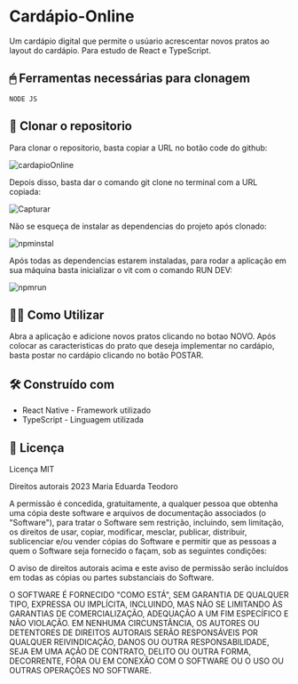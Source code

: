 # Cardápio-Online

Um cardápio digital que permite o usúario acrescentar novos pratos ao layout do cardápio. Para estudo de React e TypeScript.

## 🖱 Ferramentas necessárias para clonagem

```
NODE JS 
```

## 🚀 Clonar o repositorio

Para clonar o repositorio, basta copiar a URL no botão code do github: 

![cardapioOnline](https://github.com/maria18-ai/cardapio-online/assets/131560480/2589e87f-2047-4336-a9b9-82fd3f76bcfc)


Depois disso, basta dar o comando git clone no terminal com a URL copiada: 

![Capturar](https://github.com/maria18-ai/cardapio-online/assets/131560480/7e0775a8-1c10-4cf9-924e-27d6a752d68d)

Não se esqueça de instalar as dependencias do projeto após clonado: 

![npminstal](https://github.com/maria18-ai/cardapio-online/assets/131560480/dbc118fd-ae7d-4380-be40-fd55588f78bb)


Após todas as dependencias estarem instaladas, para rodar a aplicação em sua máquina basta inicializar o vit com o comando RUN DEV: 

![npmrun](https://github.com/maria18-ai/cardapio-online/assets/131560480/6a7b4c38-8afc-44d2-8cef-cbbc2cad598b)


## 👩‍💻 Como Utilizar

Abra a aplicação e adicione novos pratos clicando no botao NOVO.
Após colocar as caracteristicas do prato que deseja implementar no cardápio, basta postar no cardápio clicando no botão POSTAR.


## 🛠️ Construído com

* React Native - Framework utilizado
* TypeScript - Linguagem utilizada

## 📄 Licença

Licença MIT

Direitos autorais 2023 Maria Eduarda Teodoro 

A permissão é concedida, gratuitamente, a qualquer pessoa que obtenha uma cópia deste software e arquivos de documentação associados (o "Software"), para tratar o Software sem restrição, incluindo, sem limitação, os direitos de usar, copiar, modificar, mesclar, publicar, distribuir, sublicenciar e/ou vender cópias do Software e permitir que as pessoas a quem o Software seja fornecido o façam, sob as seguintes condições:

O aviso de direitos autorais acima e este aviso de permissão serão incluídos em todas as cópias ou partes substanciais do Software.

O SOFTWARE É FORNECIDO "COMO ESTÁ", SEM GARANTIA DE QUALQUER TIPO, EXPRESSA OU IMPLÍCITA, INCLUINDO, MAS NÃO SE LIMITANDO ÀS GARANTIAS DE COMERCIALIZAÇÃO, ADEQUAÇÃO A UM FIM ESPECÍFICO E NÃO VIOLAÇÃO. EM NENHUMA CIRCUNSTÂNCIA, OS AUTORES OU DETENTORES DE DIREITOS AUTORAIS SERÃO RESPONSÁVEIS POR QUALQUER REIVINDICAÇÃO, DANOS OU OUTRA RESPONSABILIDADE, SEJA EM UMA AÇÃO DE CONTRATO, DELITO OU OUTRA FORMA, DECORRENTE, FORA OU EM CONEXÃO COM O SOFTWARE OU O USO OU OUTRAS OPERAÇÕES NO SOFTWARE.



